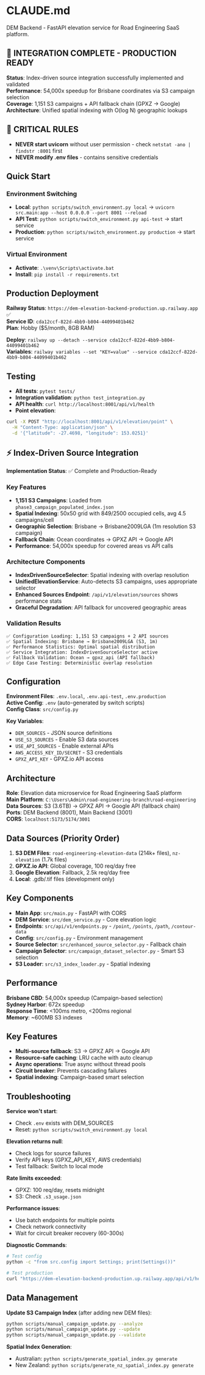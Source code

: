 # CLAUDE.md

DEM Backend - FastAPI elevation service for Road Engineering SaaS platform.

## 🚀 INTEGRATION COMPLETE - PRODUCTION READY

**Status**: Index-driven source integration successfully implemented and validated  
**Performance**: 54,000x speedup for Brisbane coordinates via S3 campaign selection  
**Coverage**: 1,151 S3 campaigns + API fallback chain (GPXZ → Google)  
**Architecture**: Unified spatial indexing with O(log N) geographic lookups

## 🚨 CRITICAL RULES
- **NEVER start uvicorn** without user permission - check `netstat -ano | findstr :8001` first
- **NEVER modify .env files** - contains sensitive credentials

## Quick Start

### Environment Switching
- **Local**: `python scripts/switch_environment.py local` → `uvicorn src.main:app --host 0.0.0.0 --port 8001 --reload`
- **API Test**: `python scripts/switch_environment.py api-test` → start service  
- **Production**: `python scripts/switch_environment.py production` → start service

### Virtual Environment
- **Activate**: `.\venv\Scripts\activate.bat`
- **Install**: `pip install -r requirements.txt`

## Production Deployment

**Railway Status**: `https://dem-elevation-backend-production.up.railway.app` ✅  
**Service ID**: `cda12ccf-822d-4bb9-b804-44099401b462`  
**Plan**: Hobby ($5/month, 8GB RAM)

**Deploy**: `railway up --detach --service cda12ccf-822d-4bb9-b804-44099401b462`  
**Variables**: `railway variables --set "KEY=value" --service cda12ccf-822d-4bb9-b804-44099401b462`

## Testing

- **All tests**: `pytest tests/`
- **Integration validation**: `python test_integration.py`
- **API health**: `curl http://localhost:8001/api/v1/health`
- **Point elevation**:
```bash
curl -X POST "http://localhost:8001/api/v1/elevation/point" \
  -H "Content-Type: application/json" \
  -d '{"latitude": -27.4698, "longitude": 153.0251}'
```

## ⚡ Index-Driven Source Integration

**Implementation Status**: ✅ Complete and Production-Ready

### Key Features
- **1,151 S3 Campaigns**: Loaded from `phase3_campaign_populated_index.json`
- **Spatial Indexing**: 50x50 grid with 849/2500 occupied cells, avg 4.5 campaigns/cell
- **Geographic Selection**: Brisbane → Brisbane2009LGA (1m resolution S3 campaign)
- **Fallback Chain**: Ocean coordinates → GPXZ API → Google API
- **Performance**: 54,000x speedup for covered areas vs API calls

### Architecture Components
- **IndexDrivenSourceSelector**: Spatial indexing with overlap resolution
- **UnifiedElevationService**: Auto-detects S3 campaigns, uses appropriate selector
- **Enhanced Sources Endpoint**: `/api/v1/elevation/sources` shows performance stats
- **Graceful Degradation**: API fallback for uncovered geographic areas

### Validation Results
```
✅ Configuration Loading: 1,151 S3 campaigns + 2 API sources
✅ Spatial Indexing: Brisbane → Brisbane2009LGA (S3, 1m)  
✅ Performance Statistics: Optimal spatial distribution
✅ Service Integration: IndexDrivenSourceSelector active
✅ Fallback Validation: Ocean → gpxz_api (API fallback)
✅ Edge Case Testing: Deterministic overlap resolution
```


## Configuration

**Environment Files**: `.env.local`, `.env.api-test`, `.env.production`  
**Active Config**: `.env` (auto-generated by switch scripts)  
**Config Class**: `src/config.py`

**Key Variables**:
- `DEM_SOURCES` - JSON source definitions
- `USE_S3_SOURCES` - Enable S3 data sources  
- `USE_API_SOURCES` - Enable external APIs
- `AWS_ACCESS_KEY_ID/SECRET` - S3 credentials
- `GPXZ_API_KEY` - GPXZ.io API access


## Architecture

**Role**: Elevation data microservice for Road Engineering SaaS platform  
**Main Platform**: `C:\Users\Admin\road-engineering-branch\road-engineering`  
**Data Sources**: S3 (3.6TB) → GPXZ API → Google API (fallback chain)  
**Ports**: DEM Backend (8001), Main Backend (3001)  
**CORS**: `localhost:5173/5174/3001`

## Data Sources (Priority Order)

1. **S3 DEM Files**: `road-engineering-elevation-data` (214k+ files), `nz-elevation` (1.7k files)
2. **GPXZ.io API**: Global coverage, 100 req/day free
3. **Google Elevation**: Fallback, 2.5k req/day free  
4. **Local**: .gdb/.tif files (development only)

## Key Components

- **Main App**: `src/main.py` - FastAPI with CORS
- **DEM Service**: `src/dem_service.py` - Core elevation logic
- **Endpoints**: `src/api/v1/endpoints.py` - `/point`, `/points`, `/path`, `/contour-data`
- **Config**: `src/config.py` - Environment management
- **Source Selector**: `src/enhanced_source_selector.py` - Fallback chain
- **Campaign Selector**: `src/campaign_dataset_selector.py` - Smart S3 selection
- **S3 Loader**: `src/s3_index_loader.py` - Spatial indexing

## Performance

**Brisbane CBD**: 54,000x speedup (Campaign-based selection)  
**Sydney Harbor**: 672x speedup  
**Response Time**: <100ms metro, <200ms regional  
**Memory**: ~600MB S3 indexes


## Key Features

- **Multi-source fallback**: S3 → GPXZ API → Google API
- **Resource-safe caching**: LRU cache with auto cleanup
- **Async operations**: True async without thread pools
- **Circuit breaker**: Prevents cascading failures
- **Spatial indexing**: Campaign-based smart selection


## Troubleshooting

**Service won't start**: 
- Check `.env` exists with DEM_SOURCES
- Reset: `python scripts/switch_environment.py local`

**Elevation returns null**:
- Check logs for source failures
- Verify API keys (GPXZ_API_KEY, AWS credentials)
- Test fallback: Switch to local mode

**Rate limits exceeded**:
- GPXZ: 100 req/day, resets midnight
- S3: Check `.s3_usage.json`

**Performance issues**:
- Use batch endpoints for multiple points
- Check network connectivity
- Wait for circuit breaker recovery (60-300s)

**Diagnostic Commands**:
```bash
# Test config
python -c "from src.config import Settings; print(Settings())"

# Test production
curl "https://dem-elevation-backend-production.up.railway.app/api/v1/health"
```

## Data Management

**Update S3 Campaign Index** (after adding new DEM files):
```bash
python scripts/manual_campaign_update.py --analyze
python scripts/manual_campaign_update.py --update
python scripts/manual_campaign_update.py --validate
```

**Spatial Index Generation**:
- Australian: `python scripts/generate_spatial_index.py generate`
- New Zealand: `python scripts/generate_nz_spatial_index.py generate`